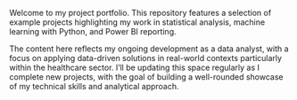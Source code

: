 Welcome to my project portfolio. This repository features a selection of example projects highlighting my work in statistical analysis, machine learning with Python, and Power BI reporting.

The content here reflects my ongoing development as a data analyst, with a focus on applying data-driven solutions in real-world contexts particularly within the healthcare sector. I’ll be updating this space regularly as I complete new projects, with the goal of building a well-rounded showcase of my technical skills and analytical approach.
